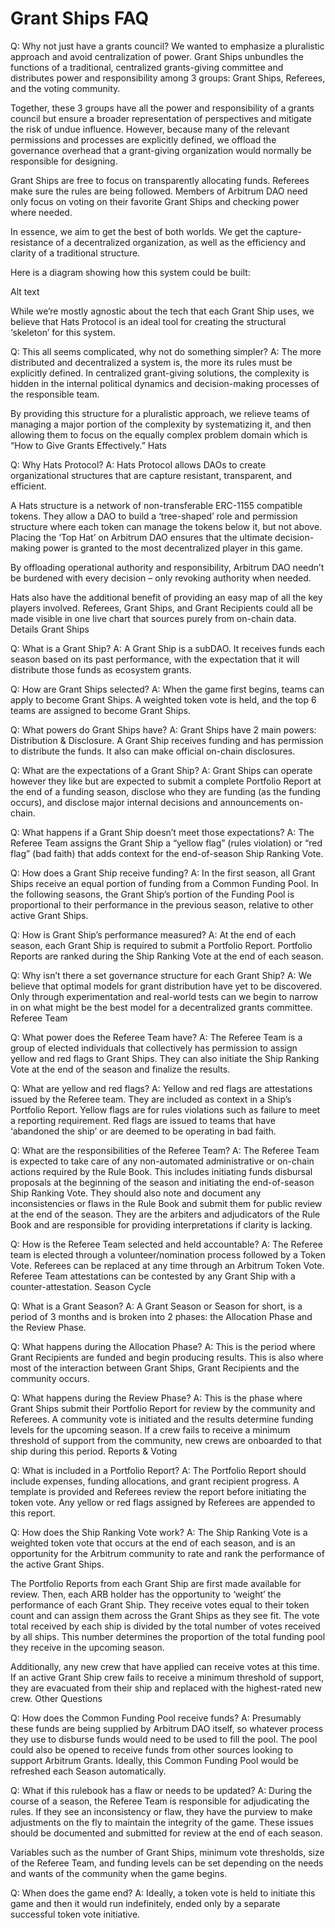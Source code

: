 # Grant Ships FAQ

Q: Why not just have a grants council?
We wanted to emphasize a pluralistic approach and avoid centralization of power. Grant Ships unbundles the functions of a traditional, centralized grants-giving committee and distributes power and responsibility among 3 groups: Grant Ships, Referees, and the voting community.

Together, these 3 groups have all the power and responsibility of a grants council but ensure a broader representation of perspectives and mitigate the risk of undue influence. However, because many of the relevant permissions and processes are explicitly defined, we offload the governance overhead that a grant-giving organization would normally be responsible for designing.

Grant Ships are free to focus on transparently allocating funds. Referees make sure the rules are being followed. Members of Arbitrum DAO need only focus on voting on their favorite Grant Ships and checking power where needed.

In essence, we aim to get the best of both worlds. We get the capture-resistance of a decentralized organization, as well as the efficiency and clarity of a traditional structure.

Here is a diagram showing how this system could be built:

Alt text

While we’re mostly agnostic about the tech that each Grant Ship uses, we believe that Hats Protocol is an ideal tool for creating the structural ‘skeleton’ for this system.

Q: This all seems complicated, why not do something simpler?
A: The more distributed and decentralized a system is, the more its rules must be explicitly defined. In centralized grant-giving solutions, the complexity is hidden in the internal political dynamics and decision-making processes of the responsible team.

By providing this structure for a pluralistic approach, we relieve teams of managing a major portion of the complexity by systematizing it, and then allowing them to focus on the equally complex problem domain which is “How to Give Grants Effectively.”
Hats

Q: Why Hats Protocol?
A: Hats Protocol allows DAOs to create organizational structures that are capture resistant, transparent, and efficient.

A Hats structure is a network of non-transferable ERC-1155 compatible tokens. They allow a DAO to build a ‘tree-shaped’ role and permission structure where each token can manage the tokens below it, but not above. Placing the ‘Top Hat’ on Arbitrum DAO ensures that the ultimate decision-making power is granted to the most decentralized player in this game.

By offloading operational authority and responsibility, Arbitrum DAO needn’t be burdened with every decision – only revoking authority when needed.

Hats also have the additional benefit of providing an easy map of all the key players involved. Referees, Grant Ships, and Grant Recipients could all be made visible in one live chart that sources purely from on-chain data.
Details
Grant Ships

Q: What is a Grant Ship?
A: A Grant Ship is a subDAO. It receives funds each season based on its past performance, with the expectation that it will distribute those funds as ecosystem grants.

Q: How are Grant Ships selected?
A: When the game first begins, teams can apply to become Grant Ships. A weighted token vote is held, and the top 6 teams are assigned to become Grant Ships.

Q: What powers do Grant Ships have?
A: Grant Ships have 2 main powers: Distribution & Disclosure. A Grant Ship receives funding and has permission to distribute the funds. It also can make official on-chain disclosures.

Q: What are the expectations of a Grant Ship?
A: Grant Ships can operate however they like but are expected to submit a complete Portfolio Report at the end of a funding season, disclose who they are funding (as the funding occurs), and disclose major internal decisions and announcements on-chain.

Q: What happens if a Grant Ship doesn’t meet those expectations?
A: The Referee Team assigns the Grant Ship a “yellow flag” (rules violation) or “red flag” (bad faith) that adds context for the end-of-season Ship Ranking Vote.

Q: How does a Grant Ship receive funding?
A: In the first season, all Grant Ships receive an equal portion of funding from a Common Funding Pool. In the following seasons, the Grant Ship’s portion of the Funding Pool is proportional to their performance in the previous season, relative to other active Grant Ships.

Q: How is Grant Ship’s performance measured?
A: At the end of each season, each Grant Ship is required to submit a Portfolio Report. Portfolio Reports are ranked during the Ship Ranking Vote at the end of each season.

Q: Why isn’t there a set governance structure for each Grant Ship?
A: We believe that optimal models for grant distribution have yet to be discovered. Only through experimentation and real-world tests can we begin to narrow in on what might be the best model for a decentralized grants committee.
Referee Team

Q: What power does the Referee Team have?
A: The Referee Team is a group of elected individuals that collectively has permission to assign yellow and red flags to Grant Ships. They can also initiate the Ship Ranking Vote at the end of the season and finalize the results.

Q: What are yellow and red flags?
A: Yellow and red flags are attestations issued by the Referee team. They are included as context in a Ship’s Portfolio Report. Yellow flags are for rules violations such as failure to meet a reporting requirement. Red flags are issued to teams that have ‘abandoned the ship’ or are deemed to be operating in bad faith.

Q: What are the responsibilities of the Referee Team?
A: The Referee Team is expected to take care of any non-automated administrative or on-chain actions required by the Rule Book. This includes initiating funds disbursal proposals at the beginning of the season and initiating the end-of-season Ship Ranking Vote. They should also note and document any inconsistencies or flaws in the Rule Book and submit them for public review at the end of the season. They are the arbiters and adjudicators of the Rule Book and are responsible for providing interpretations if clarity is lacking.

Q: How is the Referee Team selected and held accountable?
A: The Referee team is elected through a volunteer/nomination process followed by a Token Vote. Referees can be replaced at any time through an Arbitrum Token Vote. Referee Team attestations can be contested by any Grant Ship with a counter-attestation.
Season Cycle

Q: What is a Grant Season?
A: A Grant Season or Season for short, is a period of 3 months and is broken into 2 phases: the Allocation Phase and the Review Phase.

Q: What happens during the Allocation Phase?
A: This is the period where Grant Recipients are funded and begin producing results. This is also where most of the interaction between Grant Ships, Grant Recipients and the community occurs.

Q: What happens during the Review Phase?
A: This is the phase where Grant Ships submit their Portfolio Report for review by the community and Referees. A community vote is initiated and the results determine funding levels for the upcoming season. If a crew fails to receive a minimum threshold of support from the community, new crews are onboarded to that ship during this period.
Reports & Voting

Q: What is included in a Portfolio Report?
A: The Portfolio Report should include expenses, funding allocations, and grant recipient progress. A template is provided and Referees review the report before initiating the token vote. Any yellow or red flags assigned by Referees are appended to this report.

Q: How does the Ship Ranking Vote work?
A: The Ship Ranking Vote is a weighted token vote that occurs at the end of each season, and is an opportunity for the Arbitrum community to rate and rank the performance of the active Grant Ships.

The Portfolio Reports from each Grant Ship are first made available for review. Then, each ARB holder has the opportunity to ‘weight’ the performance of each Grant Ship. They receive votes equal to their token count and can assign them across the Grant Ships as they see fit. The vote total received by each ship is divided by the total number of votes received by all ships. This number determines the proportion of the total funding pool they receive in the upcoming season.

Additionally, any new crew that have applied can receive votes at this time. If an active Grant Ship crew fails to receive a minimum threshold of support, they are evacuated from their ship and replaced with the highest-rated new crew.
Other Questions

Q: How does the Common Funding Pool receive funds?
A: Presumably these funds are being supplied by Arbitrum DAO itself, so whatever process they use to disburse funds would need to be used to fill the pool. The pool could also be opened to receive funds from other sources looking to support Arbitrum Grants. Ideally, this Common Funding Pool would be refreshed each Season automatically.

Q: What if this rulebook has a flaw or needs to be updated?
A: During the course of a season, the Referee Team is responsible for adjudicating the rules. If they see an inconsistency or flaw, they have the purview to make adjustments on the fly to maintain the integrity of the game. These issues should be documented and submitted for review at the end of each season.

Variables such as the number of Grant Ships, minimum vote thresholds, size of the Referee Team, and funding levels can be set depending on the needs and wants of the community when the game begins.

Q: When does the game end?
A: Ideally, a token vote is held to initiate this game and then it would run indefinitely, ended only by a separate successful token vote initiative.
